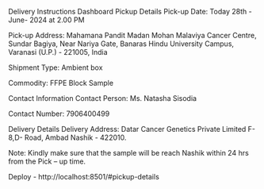 Delivery Instructions Dashboard
Pickup Details
Pick-up Date: Today 28th - June- 2024 at 2.00 PM

Pick-up Address: Mahamana Pandit Madan Mohan Malaviya Cancer Centre, Sundar Bagiya, Near Nariya Gate, Banaras Hindu University Campus, Varanasi (U.P.) - 221005, India

Shipment Type: Ambient box

Commodity: FFPE Block Sample

Contact Information
Contact Person: Ms. Natasha Sisodia

Contact Number: 7906400499

Delivery Details
Delivery Address: Datar Cancer Genetics Private Limited F-8,D- Road, Ambad Nashik - 422010.

Note: Kindly make sure that the sample will be reach Nashik within 24 hrs from the Pick – up time.

Deploy - http://localhost:8501/#pickup-details
